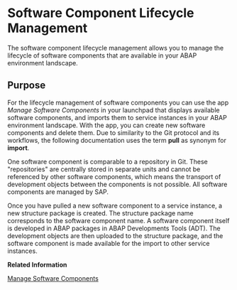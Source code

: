 <!-- loio59656c2f858748fe976456248d390c5c -->

# Software Component Lifecycle Management

The software component lifecycle management allows you to manage the lifecycle of software components that are available in your ABAP environment landscape.



## Purpose

For the lifecycle management of software components you can use the app *Manage Software Components* in your launchpad that displays available software components, and imports them to service instances in your ABAP environment landscape. With the app, you can create new software components and delete them. Due to similarity to the Git protocol and its workflows, the following documentation uses the term **pull** as synonym for **import**.

One software component is comparable to a repository in Git. These "repositories" are centrally stored in separate units and cannot be referenced by other software components, which means the transport of development objects between the components is not possible. All software components are managed by SAP.

Once you have pulled a new software component to a service instance, a new structure package is created. The structure package name corresponds to the software component name. A software component itself is developed in ABAP packages in ABAP Developments Tools \(ADT\). The development objects are then uploaded to the structure package, and the software component is made available for the import to other service instances.

**Related Information**  


[Manage Software Components](Manage_Software_Components_3dcf76a.md "You can use this app to create, display, pull and delete software components in your ABAP environment landscape.")


